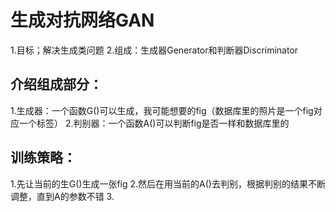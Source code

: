# 生成对抗网络GAN

1.目标；解决生成类问题
2.组成：生成器Generator和判断器Discriminator

## 介绍组成部分：
1.生成器：一个函数G()可以生成，我可能想要的fig（数据库里的照片是一个fig对应一个标签）
2.判别器：一个函数A()可以判断fig是否一样和数据库里的


## 训练策略：
1.先让当前的生G()生成一张fig
2.然后在用当前的A()去判别，根据判别的结果不断调整，直到A的参数不错
3.